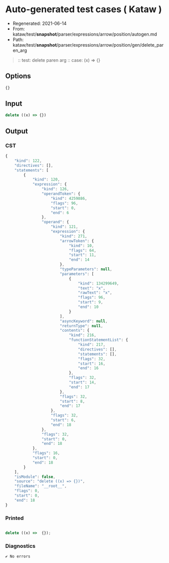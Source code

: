 # Auto-generated test cases ( Kataw )
- Regenerated: 2021-06-14
- From: kataw/test/__snapshot__/parser/expressions/arrow/position/autogen.md
- Path: kataw/test/__snapshot__/parser/expressions/arrow/position/gen/delete_paren_arg
> :: test: delete paren arg
> :: case: (x) => {}
## Options

`````js
{}
`````
## Input

`````js
delete ((x) => {})
`````
## Output

### CST

```javascript
{
    "kind": 122,
    "directives": [],
    "statements": [
        {
            "kind": 120,
            "expression": {
                "kind": 126,
                "operandToken": {
                    "kind": 4259886,
                    "flags": 96,
                    "start": 0,
                    "end": 6
                },
                "operand": {
                    "kind": 121,
                    "expression": {
                        "kind": 271,
                        "arrowToken": {
                            "kind": 10,
                            "flags": 64,
                            "start": 11,
                            "end": 14
                        },
                        "typeParameters": null,
                        "parameters": [
                            {
                                "kind": 134299649,
                                "text": "x",
                                "rawText": "x",
                                "flags": 96,
                                "start": 9,
                                "end": 10
                            }
                        ],
                        "asyncKeyword": null,
                        "returnType": null,
                        "contents": {
                            "kind": 216,
                            "functionStatementList": {
                                "kind": 217,
                                "directives": [],
                                "statements": [],
                                "flags": 32,
                                "start": 16,
                                "end": 16
                            },
                            "flags": 32,
                            "start": 14,
                            "end": 17
                        },
                        "flags": 32,
                        "start": 8,
                        "end": 17
                    },
                    "flags": 32,
                    "start": 6,
                    "end": 18
                },
                "flags": 32,
                "start": 0,
                "end": 18
            },
            "flags": 16,
            "start": 0,
            "end": 18
        }
    ],
    "isModule": false,
    "source": "delete ((x) => {})",
    "fileName": "__root__",
    "flags": 0,
    "start": 0,
    "end": 18
}
```

### Printed

```javascript

delete ((x) =>  {});
```

### Diagnostics

```javascript
✔ No errors
```

